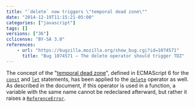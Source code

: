```yaml
---
title: "`delete` now triggers \"temporal dead zone\""
date: "2014-12-19T11:15:21-05:00"
categories: ["javascript"]
tags: []
versions: ["36"]
cclicense: "BY-SA 3.0"
references:
    - url: "https://bugzilla.mozilla.org/show_bug.cgi?id=1074571"
      title: "Bug 1074571 – The delete operator should trigger TDZ"
---
```

The concept of the "[temporal dead zone](https://developer.mozilla.org/en-US/docs/Web/JavaScript/Reference/Statements/let#Temporal_dead_zone_and_errors_with_let)", defined in ECMAScript 6 for the [`const`](https://developer.mozilla.org/en-US/docs/Web/JavaScript/Reference/const) and [`let`](https://developer.mozilla.org/en-US/docs/Web/JavaScript/Reference/Statements/let) statements, has been applied to the [`delete`](https://developer.mozilla.org/en-US/docs/Web/JavaScript/Reference/Operators/delete) operator as well. As described in the document, if this operator is used in a function, a variable with the same name cannot be redeclared afterward, but rather it raises a [`ReferenceError`](https://developer.mozilla.org/en-US/docs/Web/JavaScript/Reference/Global_Objects/ReferenceError).
